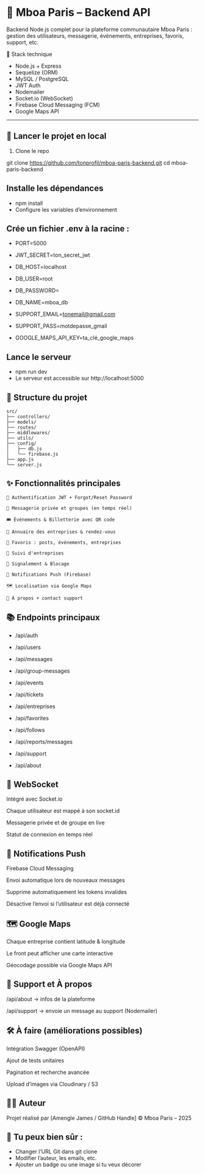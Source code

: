 # 💼 Mboa Paris – Backend API

Backend Node.js complet pour la plateforme communautaire Mboa Paris : gestion des utilisateurs, messagerie, événements, entreprises, favoris, support, etc.

🔧 Stack technique

- Node.js + Express
- Sequelize (ORM)
- MySQL / PostgreSQL
- JWT Auth
- Nodemailer
- Socket.io (WebSocket)
- Firebase Cloud Messaging (FCM)
- Google Maps API

---

## 🚀 Lancer le projet en local

1. Clone le repo


git clone https://github.com/tonprofil/mboa-paris-backend.git
cd mboa-paris-backend


## Installe les dépendances

- npm install
- Configure les variables d’environnement

## Crée un fichier .env à la racine :


- PORT=5000
- JWT_SECRET=ton_secret_jwt
- DB_HOST=localhost
- DB_USER=root
- DB_PASSWORD=
- DB_NAME=mboa_db

- SUPPORT_EMAIL=tonemail@gmail.com
- SUPPORT_PASS=motdepasse_gmail

- GOOGLE_MAPS_API_KEY=ta_clé_google_maps
## Lance le serveur


- npm run dev
- Le serveur est accessible sur http://localhost:5000

## 📁 Structure du projet


    src/
    ├── controllers/
    ├── models/
    ├── routes/
    ├── middlewares/
    ├── utils/
    ├── config/
    │   ├── db.js
    │   └── firebase.js
    ├── app.js
    └── server.js
## ✨ Fonctionnalités principales
    🔐 Authentification JWT + Forgot/Reset Password

    💬 Messagerie privée et groupes (en temps réel)

    🎟️ Événements & Billetterie avec QR code

    🏢 Annuaire des entreprises & rendez-vous

    🌟 Favoris : posts, événements, entreprises

    👥 Suivi d'entreprises

    🔕 Signalement & Blocage

    🔔 Notifications Push (Firebase)

    🗺️ Localisation via Google Maps

    🧾 À propos + contact support

## 📚 Endpoints principaux
- /api/auth

- /api/users

- /api/messages

- /api/group-messages

- /api/events

- /api/tickets

- /api/entreprises

- /api/favorites

- /api/follows

- /api/reports/messages

- /api/support

- /api/about

## 🧠 WebSocket
Intégré avec Socket.io

Chaque utilisateur est mappé à son socket.id

Messagerie privée et de groupe en live

Statut de connexion en temps réel

## 🔔 Notifications Push
Firebase Cloud Messaging

Envoi automatique lors de nouveaux messages

Supprime automatiquement les tokens invalides

Désactive l’envoi si l’utilisateur est déjà connecté

## 🗺️ Google Maps
Chaque entreprise contient latitude & longitude

Le front peut afficher une carte interactive

Géocodage possible via Google Maps API

## 🧾 Support et À propos
/api/about → infos de la plateforme

/api/support → envoie un message au support (Nodemailer)

## 🛠️ À faire (améliorations possibles)
Intégration Swagger (OpenAPI)

Ajout de tests unitaires

Pagination et recherche avancée

Upload d’images via Cloudinary / S3

## 🙋‍♂️ Auteur
Projet réalisé par [Amengle James / GitHub Handle]
© Mboa Paris – 2025



## 📝 Tu peux bien sûr :

- Changer l’URL Git dans git clone
- Modifier l’auteur, les emails, etc.
- Ajouter un badge ou une image si tu veux décorer







